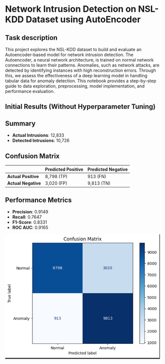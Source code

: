 # Network Intrusion Detection on NSL-KDD Dataset using AutoEncoder

## Task description

This project explores the NSL-KDD dataset to build and evaluate an Autoencoder-based model for network intrusion detection. The Autoencoder, a neural network architecture, is trained on normal network connections to learn their patterns. Anomalies, such as network attacks, are detected by identifying instances with high reconstruction errors. Through this, we assess the effectiveness of a deep learning model in handling tabular data for anomaly detection. This notebook provides a step-by-step guide to data exploration, preprocessing, model implementation, and performance evaluation.

## Initial Results (Without Hyperparameter Tuning)

## Summary
- **Actual Intrusions**: 12,833
- **Detected Intrusions**: 10,726

## Confusion Matrix
|                | Predicted Positive | Predicted Negative |
|----------------|--------------------|-------------------|
| **Actual Positive** | 8,798 (TP)         | 913 (FN)          |
| **Actual Negative** | 3,020 (FP)         | 9,813 (TN)        |

## Performance Metrics
- **Precision**: 0.9149
- **Recall**: 0.7647
- **F1-Score**: 0.8331
- **ROC AUC**: 0.9165

![alt text](image.png)